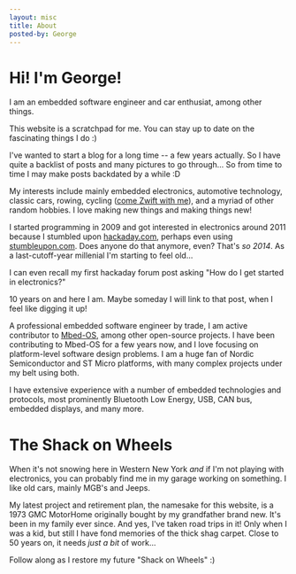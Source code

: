 ```yaml
---
layout: misc
title: About
posted-by: George
---
```


# Hi! I'm George! 

I am an embedded software engineer and car enthusiat, among other things.

This website is a scratchpad for me. You can stay up to date on the fascinating things I do :)

I've wanted to start a blog for a long time -- a few years actually. So I have quite a backlist of posts and many pictures to go through... So from time to time I may make posts backdated by a while :D

My interests include mainly embedded electronics, automotive technology, classic cars, rowing, cycling ([come Zwift with me](https://www.zwift.com/athlete/c19624ad-7b51-442f-b20a-ad8291ff2268)), and a myriad of other random hobbies. I love making new things and making things new!

I started programming in 2009 and got interested in electronics around 2011 because I stumbled upon [hackaday.com](https://hackaday.com/), perhaps even using [stumbleupon.com](https://stumbleupon.com/). Does anyone do that anymore, even? That's _so 2014_. As a last-cutoff-year millenial I'm starting to feel old...

I can even recall my first hackaday forum post asking "How do I get started in electronics?" 

10 years on and here I am. Maybe someday I will link to that post, when I feel like digging it up!

A professional embedded software engineer by trade, I am active contributor to [Mbed-OS](https://github.com/ARMmbed/mbed-os "click me!"), among other open-source projects. I have been contributing to Mbed-OS for a few years now, and I love focusing on platform-level software design problems. I am a huge fan of Nordic Semiconductor and ST Micro platforms, with many complex projects under my belt using both.

I have extensive experience with a number of embedded technologies and protocols, most prominently Bluetooth Low Energy, USB, CAN bus, embedded displays, and many more.

# The Shack on Wheels

When it's not snowing here in Western New York _and_ if I'm not playing with electronics, you can probably find me in my garage working on something. I like old cars, mainly MGB's and Jeeps. 

My latest project and retirement plan, the namesake for this website, is a 1973 GMC MotorHome originally bought by my grandfather brand new. It's been in my family ever since. And yes, I've taken road trips in it! Only when I was a kid, but still I have fond memories of the thick shag carpet. Close to 50 years on, it needs _just a bit_ of work...

Follow along as I restore my future "Shack on Wheels" :)
